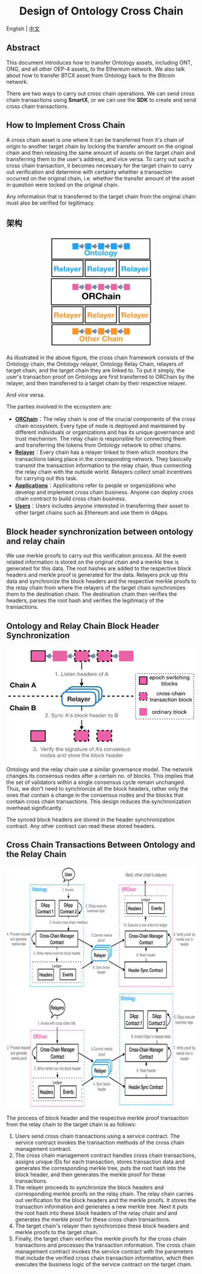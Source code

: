 <h1 align="center">Design of Ontology Cross Chain</h1>

English | [中文](README_CN.md)

## Abstract

This document introduces how to transfer Ontology assets, including ONT, ONG, and all other OEP-4 assets, to the Ethereum network. We also talk about how to transfer BTCX asset from Ontology back to the Bitcoin network. 

There are two ways to carry out cross chain operations. We can send cross chain transactions using **SmartX**, or we can use the **SDK** to create and send cross chain transactions.

## How to Implement Cross Chain

A cross chain asset is one where it can be transferred from it's chain of origin to another target chain by locking the transfer amount on the original chain and then releasing the same amount of assets on the target chain and transferring them to the user's address, and vice versa. To carry out such a cross chain transaction, it becomes necessary for the target chain to carry out verification and determine with certainty whether a transaction occurred on the original chain, i.e. whether the transfer amount of the asset in question were locked on the original chain.

Any information that is transferred to the target chain from the original chain must also be verified for legitimacy.

## 架构

<div align=center><img width="280" height="300" src="resources/structure.png"/></div>

As illustrated in the above figure, the cross chain framework consists of the Ontology chain, the Ontology relayer, Ontology Relay Chain, relayers of target chain, and the target chain they are linked to. To put it simply, the user's transaction proof on Ontology are first transferred to ORChain by the relayer, and then transferred to a target chain by their respective relayer.

And vice versa.

The parties involved in the ecosystem are:

- [**ORChain**](https://github.com/ontio/cross-chain/blob/master/orchain)：The relay chain is one of the crucial components of the cross chain ecosystem. Every type of node is deployed and maintained by different individuals or organizations and has its unique governance and trust mechanism. The relay chain is responsible for connecting them and transferring the tokens from Ontology network to other chains.
- [**Relayer**](https://github.com/ontio/cross-chain/blob/master/ont/How_to_become_relayer.md)：Every chain has a relayer linked to them which monitors the transactions taking place in the corresponding network. They basically transmit the transaction information to the relay chain, thus connecting the relay chain with the outside world. Relayers collect small incentives for carrying out this task.
- [**Applications**](https://github.com/ontio/cross-chain/blob/master/ont/How_to_new_cross_chain_asset.md)：Applications refer to people or organizations who develop and implement cross chain business. Anyone can deploy cross chain contract to build cross chain business.
- [**Users**](https://github.com/ontio/cross-chain/blob/master/ont/How_to_cross_OEP4.md)：Users includes anyone interested in transferring their asset to other target chains such as Ethereum and use them in dApps.


## Block header synchronization between ontology and relay chain
We use merkle proofs to carry out this verification process. All the event related information is stored on the original chain and a merkle tree is generated for this data. The root hashes are added to the respective block headers and merkle proof is generated for the data. Relayers pick up this data and synchronize the block headers and the respective merkle proofs to the relay chain from where the relayers of the target chain  synchronizes them to the destination chain. The destination chain then verifies the headers, parses the root hash and verifies the legitimacy of the transactions.

## Ontology and Relay Chain Block Header Synchronization

<div align=center><img width="521" height="300" src="resources/hdr_sync.png"/></div>

Ontology and the relay chain use a similar governance model. The network changes its consensus nodes after a certain no. of blocks. This implies that the set of validators within a single consensus cycle remain unchanged. Thus, we don't need to synchronize all the block headers, rather only the ones that contain a change in the consensus nodes and the blocks that contain cross chain transactions. This design reduces the synchronization overhead significantly.

The synced block headers are stored in the header synchronization contract. Any other contract can read these stored headers.

## Cross Chain Transactions Between Ontology and the Relay Chain

<div align=center><img width="750" height="330" src="resources/ont2orc.png"/></div>

<div align=center><img width="750" height="310" src="resources/orc2ont.png"/></div>

The process of block header and the respective merkle proof transaction from the relay chain to the target chain is as follows:

1. Users send cross chain transactions using a service contract. The service contract invokes the transaction methods of the cross chain management contract. 
2. The cross chain management contract handles cross chain transactions, assigns unique IDs for each transaction, stores transaction data and generates the corresponding merkle tree, puts the root hash into the block header, and then generates the merkle proof for these transactions. 
3. The relayer proceeds to synchronize the block headers and corresponding merkle proofs on the relay chain. The relay chain carries out verification for the block headers and the merkle proofs. It stores the transaction information and generates a new merkle tree. Next it puts the root hash into these block headers of the relay chain and and generates the merkle proof for these cross chain transactions. 
4. The target chain's relayer then synchronizes these block headers and merkle proofs to the target chain.
5. Finally, the target chain verifies the merkle proofs for the cross chain transactions and processes the transaction information. The cross chain management contract invokes the service contract with the parameters that include the verified cross chain transaction information, which then executes the business logic of the service contract on the target chain.